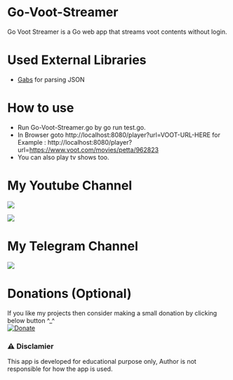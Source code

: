 # Go-Voot-Streamer
Go Voot Streamer is a Go web app that streams voot contents without login.

# Used External Libraries
* [Gabs](https://github.com/Jeffail/gabs/) for parsing JSON

# How to use
* Run Go-Voot-Streamer.go by go run test.go.
* In Browser goto http://localhost:8080/player?url=VOOT-URL-HERE for Example : http://localhost:8080/player?url=https://www.voot.com/movies/petta/962823
* You can also play tv shows too.

# My Youtube Channel
[![](https://img.shields.io/badge/Subscribe-red?style=for-the-badge&logo=YouTube)](https://www.youtube.com/channel/UCVGasc5jr45eZUpZNHvbtWQ)

[![](https://img.shields.io/youtube/channel/subscribers/UCVGasc5jr45eZUpZNHvbtWQ?style=social)](https://www.youtube.com/channel/UCVGasc5jr45eZUpZNHvbtWQ)

# My Telegram Channel
[![](https://img.shields.io/badge/Telegram-Join%20Now-blue?style=for-the-badge&logo=Telegram)](https://t.me/cracked4free)

# Donations (Optional)
If you like my projects then consider making a small donation by clicking below button ^_^
<br/>
[![Donate](https://img.shields.io/badge/Donate-PayPal-blue.svg)](https://www.paypal.com/paypalme/henryrics)

### ⚠ Disclamier
This app is developed for educational purpose only, Author is not responsible for how the app is used.
